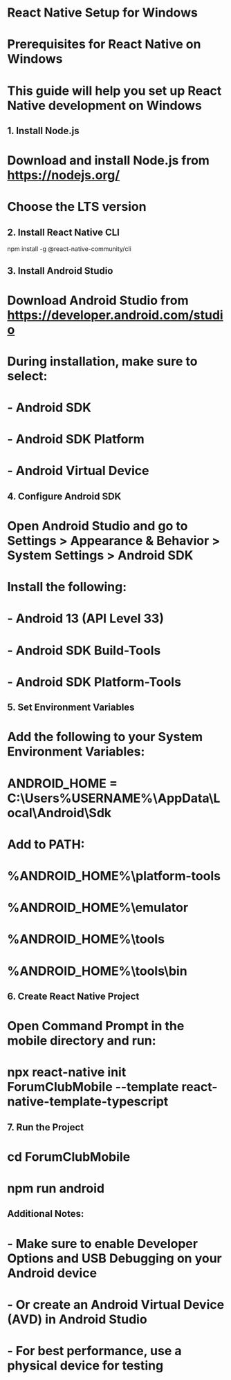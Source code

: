# React Native Setup for Windows

# Prerequisites for React Native on Windows

# This guide will help you set up React Native development on Windows

## 1. Install Node.js

# Download and install Node.js from https://nodejs.org/

# Choose the LTS version

## 2. Install React Native CLI

npm install -g @react-native-community/cli

## 3. Install Android Studio

# Download Android Studio from https://developer.android.com/studio

# During installation, make sure to select:

# - Android SDK

# - Android SDK Platform

# - Android Virtual Device

## 4. Configure Android SDK

# Open Android Studio and go to Settings > Appearance & Behavior > System Settings > Android SDK

# Install the following:

# - Android 13 (API Level 33)

# - Android SDK Build-Tools

# - Android SDK Platform-Tools

## 5. Set Environment Variables

# Add the following to your System Environment Variables:

# ANDROID_HOME = C:\Users\%USERNAME%\AppData\Local\Android\Sdk

#

# Add to PATH:

# %ANDROID_HOME%\platform-tools

# %ANDROID_HOME%\emulator

# %ANDROID_HOME%\tools

# %ANDROID_HOME%\tools\bin

## 6. Create React Native Project

# Open Command Prompt in the mobile directory and run:

# npx react-native init ForumClubMobile --template react-native-template-typescript

## 7. Run the Project

# cd ForumClubMobile

# npm run android

## Additional Notes:

# - Make sure to enable Developer Options and USB Debugging on your Android device

# - Or create an Android Virtual Device (AVD) in Android Studio

# - For best performance, use a physical device for testing
